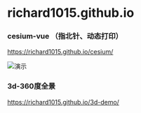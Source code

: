 # richard1015.github.io

### cesium-vue （指北针、动态打印）
https://richard1015.github.io/cesium/

![演示](/static/image/print.gif "演示.gif")

### 3d-360度全景
https://richard1015.github.io/3d-demo/
